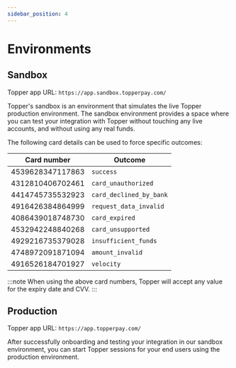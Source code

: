 ```yaml
---
sidebar_position: 4
---
```


# Environments

## Sandbox

Topper app URL: `https://app.sandbox.topperpay.com/`

Topper's sandbox is an environment that simulates the live Topper production environment. The sandbox environment provides a space where you can test your integration with Topper without touching any live accounts, and without using any real funds.

The following card details can be used to force specific outcomes:

| Card number      | Outcome                 |
|------------------|-------------------------|
| 4539628347117863 | `success`               |
| 4312810406702461 | `card_unauthorized`     |
| 4414745735532923 | `card_declined_by_bank` |
| 4916426384864999 | `request_data_invalid`  |
| 4086439018748730 | `card_expired`          |
| 4532942248840268 | `card_unsupported`      |
| 4929216735379028 | `insufficient_funds`    |
| 4748972091871094 | `amount_invalid`        |
| 4916526184701927 | `velocity`              |

:::note
When using the above card numbers, Topper will accept any value for the expiry date and CVV.
:::

## Production

Topper app URL: `https://app.topperpay.com/`

After successfully onboarding and testing your integration in our sandbox environment, you can start Topper sessions for your end users using the production environment.
